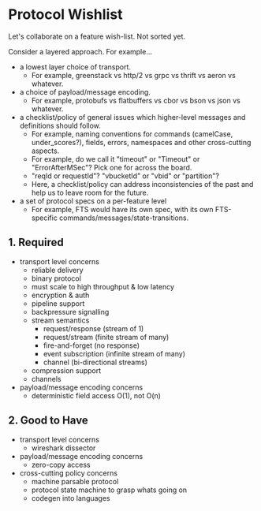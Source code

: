 # Protocol Wishlist

Let's collaborate on a feature wish-list. Not sorted yet.

Consider a layered approach.  For example...
 - a lowest layer choice of transport.
   - For example, greenstack vs http/2 vs grpc vs thrift vs aeron vs whatever.
 - a choice of payload/message encoding.
   - For example, protobufs vs flatbuffers vs cbor vs bson vs json vs whatever.
 - a checklist/policy of general issues which higher-level messages and definitions should follow.
   - For example, naming conventions for commands (camelCase, under_scores?), fields, errors, namespaces and other cross-cutting aspects.
   - For example, do we call it "timeout" or "Timeout" or "ErrorAfterMSec"?  Pick one for across the board.
   - "reqId or requestId"?  "vbucketId" or "vbid" or "partition"?
   - Here, a checklist/policy can address inconsistencies of the past and help us to leave room for the future.
 - a set of protocol specs on a per-feature level
   - For example, FTS would have its own spec, with its own FTS-specific commands/messages/state-transitions.

## 1. Required
 - transport level concerns
   - reliable delivery
   - binary protocol
   - must scale to high throughput & low latency
   - encryption & auth
   - pipeline support
   - backpressure signalling
   - stream semantics
     - request/response (stream of 1)
     - request/stream (finite stream of many)
     - fire-and-forget (no response)
     - event subscription (infinite stream of many)
     - channel (bi-directional streams)
   - compression support
   - channels
 - payload/message encoding concerns
   - deterministic field access O(1), not O(n)
 
## 2. Good to Have
 - transport level concerns
   - wireshark dissector
 - payload/message encoding concerns
   - zero-copy access
 - cross-cutting policy concerns
   - machine parsable protocol
   - protocol state machine to grasp whats going on
   - codegen into languages
